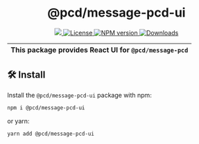 <p align="center">
    <h1 align="center">
        @pcd/message-pcd-ui
    </h1>
</p>

<p align="center">
    <a href="https://github.com/proofcarryingdata">
        <img src="https://img.shields.io/badge/project-PCD-blue.svg?style=flat-square">
    </a>
    <a href="https://github.com/proofcarryingdata/zupass/blob/main/packages/ui/message-pcd-ui/LICENSE">
        <img alt="License" src="https://img.shields.io/badge/license-GPL--3.0-green.svg?style=flat-square">
    </a>
    <a href="https://www.npmjs.com/package/@pcd/message-pcd-ui">
        <img alt="NPM version" src="https://img.shields.io/npm/v/@pcd/message-pcd?style=flat-square" />
    </a>
    <a href="https://npmjs.org/package/@pcd/message-pcd-ui">
        <img alt="Downloads" src="https://img.shields.io/npm/dm/@pcd/message-pcd-ui.svg?style=flat-square" />
    </a>
</p>

| This package provides React UI for `@pcd/message-pcd` |
| ----------------------------------------------------- |

## 🛠 Install

Install the `@pcd/message-pcd-ui` package with npm:

```bash
npm i @pcd/message-pcd-ui
```

or yarn:

```bash
yarn add @pcd/message-pcd-ui
```
